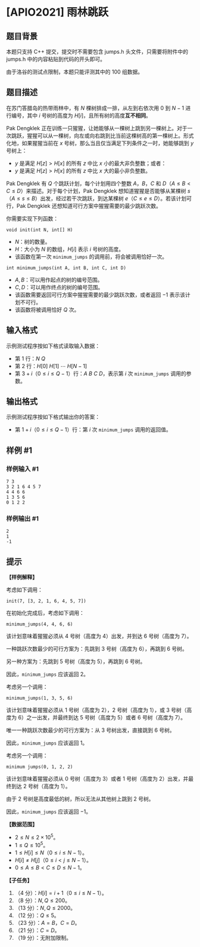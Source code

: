 # [APIO2021] 雨林跳跃

## 题目背景

本题只支持 C++ 提交，提交时不需要包含 jumps.h 头文件，只需要将附件中的 jumps.h 中的内容粘贴到代码的开头即可。

由于洛谷的测试点限制，本题只能评测其中的 100 组数据。

## 题目描述

在苏门答腊岛的热带雨林中，有 $N$ 棵树排成一排，从左到右依次用 $0$ 到 $N-1$ 进行编号，其中 $i$ 号树的高度为 $H[i]$，且所有树的高度**互不相同**。

Pak Dengklek 正在训练一只猩猩，让她能够从一棵树上跳到另一棵树上。对于一次跳跃，猩猩可以从一棵树，向左或向右跳到比当前这棵树高的第一棵树上。形式化地，如果猩猩当前在 $x$ 号树，那么当且仅当满足下列条件之一时，她能够跳到 $y$ 号树上：

- $y$ 是满足 $H[z]>H[x]$ 的所有 $z$ 中比 $x$ 小的最大非负整数；或者：
- $y$ 是满足 $H[z]>H[x]$ 的所有 $z$ 中比 $x$ 大的最小非负整数。

Pak Dengklek 有 $Q$ 个跳跃计划，每个计划用四个整数 $A$，$B$，$C$ 和 $D$（$A \le B<C \le D$）来描述。对于每个计划，Pak Dengklek 想知道猩猩是否能够从某棵树 $s$（$A \le s \le B$）出发，经过若干次跳跃，到达某棵树 $e$（$C \le e \le D$）。若该计划可行，Pak Dengklek 还想知道可行方案中猩猩需要的最少跳跃次数。

你需要实现下列函数：

`void init(int N, int[] H)`

- $N$：树的数量。
- $H$：大小为 $N$ 的数组，$H[i]$ 表示 $i$ 号树的高度。
- 该函数在第一次 `minimum_jumps` 的调用前，将会被调用恰好一次。

`int minimum_jumps(int A, int B, int C, int D)`

- $A,B$：可以用作起点的树的编号范围。
- $C,D$：可以用作终点的树的编号范围。
- 该函数需要返回可行方案中猩猩需要的最少跳跃次数，或者返回 $-1$ 表示该计划不可行。
- 该函数将被调用恰好 $Q$ 次。

## 输入格式

示例测试程序按如下格式读取输入数据：

- 第 $1$ 行：$N$ $Q$
- 第 $2$ 行：$H[0]$ $H[1]$ $\cdots$ $H[N-1]$
- 第 $3+i$（$0 \le i \le Q-1$）行：$A$ $B$ $C$ $D$，表示第 $i$ 次 `minimum_jumps` 调用的参数。

## 输出格式

示例测试程序按如下格式输出你的答案：

- 第 $1+i$（$0 \le i \le Q-1$）行：第 $i$ 次 `minimum_jumps` 调用的返回值。

## 样例 #1

### 样例输入 #1
```
7 3
3 2 1 6 4 5 7
4 4 6 6
1 3 5 6
0 1 2 2
```

### 样例输出 #1

```
2
1
-1
```

## 提示

**【样例解释】**

考虑如下调用： 

`init(7, [3, 2, 1, 6, 4, 5, 7])`

在初始化完成后，考虑如下调用：

`minimum_jumps(4, 4, 6, 6)`

该计划意味着猩猩必须从 $4$ 号树（高度为 $4$）出发，并到达 $6$ 号树（高度为 $7$）。

一种跳跃次数最少的可行方案为：先跳到 $3$ 号树（高度为 $6$），再跳到 $6$ 号树。

另一种方案为：先跳到 $5$ 号树（高度为 $5$），再跳到 $6$ 号树。

因此，`minimum_jumps` 应该返回 $2$。

考虑另一个调用：

`minimum_jumps(1, 3, 5, 6)`

该计划意味着猩猩必须从 $1$ 号树（高度为 $2$），$2$ 号树（高度为 $1$），或 $3$ 号树（高度为 $6$）之一出发，并最终到达 $5$ 号树（高度为 $5$）或者 $6$ 号树（高度为 $7$）。

唯一一种跳跃次数最少的可行方案为：从 $3$ 号树出发，直接跳到 $6$ 号树。

因此，`minimum_jumps` 应该返回 $1$。

考虑另一个调用：

`minimum jumps(0, 1, 2, 2)`

该计划意味着猩猩必须从 $0$ 号树（高度为 $3$）或者 $1$ 号树（高度为 $2$）出发，并最终到达 $2$ 号树（高度为 $1$）。

由于 $2$ 号树是高度最低的树，所以无法从其他树上跳到 $2$ 号树。

因此，`minimum_jumps` 应该返回 $-1$。

**【数据范围】**

- $2 \le N \le 2 \times {10}^5$。
- $1 \le Q \le {10}^5$。
- $1 \le H[i] \le N$（$0 \le i \le N - 1$）。
- $H[i]\ne H[j]$（$0 \le i<j \le N - 1$）。
- $0 \le A \le B<C \le D \le N - 1$。

**【子任务】**

1. （4 分）：$H[i]=i+1$（$0 \le i \le N-1$）。
2. （8 分）：$N,Q \le 200$。
3. （13 分）：$N,Q \le 2000$。
4. （12 分）：$Q \le 5$。
5. （23 分）：$A=B$，$C=D$。
6. （21 分）：$C=D$。
7. （19 分）：无附加限制。

